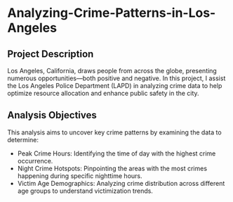# Analyzing-Crime-Patterns-in-Los-Angeles
## Project Description

Los Angeles, California, draws people from across the globe, presenting numerous opportunities—both positive and negative.
In this project, I assist the Los Angeles Police Department (LAPD) in analyzing crime data to help optimize resource allocation and enhance public safety in the city.

## Analysis Objectives

This analysis aims to uncover key crime patterns by examining the data to determine:

- Peak Crime Hours: Identifying the time of day with the highest crime occurrence.
- Night Crime Hotspots: Pinpointing the areas with the most crimes happening during specific nighttime hours.
- Victim Age Demographics: Analyzing crime distribution across different age groups to understand victimization trends.
